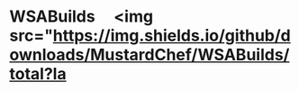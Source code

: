 # WSABuilds &nbsp; &nbsp; <img src="https://img.shields.io/github/downloads/MustardChef/WSABuilds/total?la